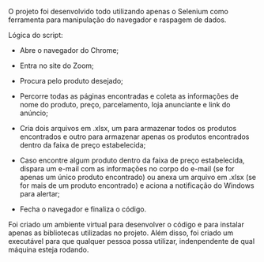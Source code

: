 O projeto foi desenvolvido todo utilizando apenas o Selenium como ferramenta para manipulação do navegador e raspagem de dados.

Lógica do script:

- Abre o navegador do Chrome;

- Entra no site do Zoom;

- Procura pelo produto desejado;

- Percorre todas as páginas encontradas e coleta as informações de nome do produto, preço, parcelamento, loja anunciante e link do anúncio;

- Cria dois arquivos em .xlsx, um para armazenar todos os produtos encontrados e outro para armazenar apenas os produtos encontrados dentro da faixa de preço estabelecida;

- Caso encontre algum produto dentro da faixa de preço estabelecida, dispara um e-mail com as informações no corpo do e-mail (se for apenas um único produto encontrado) ou anexa um arquivo em .xlsx (se for mais de um produto encontrado) e aciona a notificação do Windows para alertar;

- Fecha o navegador e finaliza o código.

Foi criado um ambiente virtual para desenvolver o código e para instalar apenas as bibliotecas utilizadas no projeto. Além disso, foi criado um executável para que qualquer pessoa possa utilizar, indenpendente de qual máquina esteja rodando.
